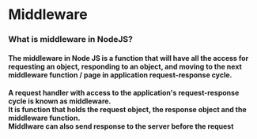 # Middleware
### What is middleware in NodeJS?
#### The middleware in Node JS is a function that will have all the access for requesting an object, responding to an object, and moving to the next middleware function / page in application request-response cycle.

#### A request handler with access to the application's request-response cycle is known as middleware.<br> It is function that holds the request object, the response object and the middleware function.<br>Middlware can also send response to the server before the request
